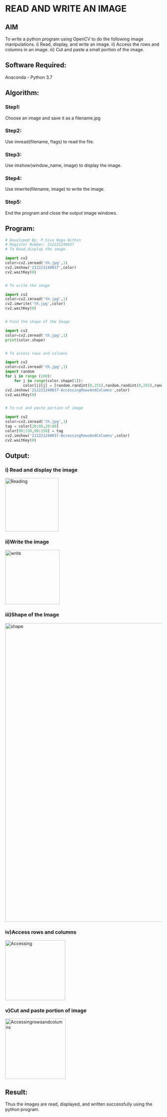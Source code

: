 # READ AND WRITE AN IMAGE
## AIM
To write a python program using OpenCV to do the following image manipulations.
i) Read, display, and write an image.
ii) Access the rows and columns in an image.
iii) Cut and paste a small portion of the image.

## Software Required:
Anaconda - Python 3.7
## Algorithm:
### Step1:
Choose an image and save it as a filename.jpg
### Step2:
Use imread(filename, flags) to read the file.
### Step3:
Use imshow(window_name, image) to display the image.
### Step4:
Use imwrite(filename, image) to write the image.
### Step5:
End the program and close the output image windows.
## Program:

```python
# Developed By: P.Siva Naga Nithin
# Register Number: 212221240037
# To Read,display the image

import cv2
color=cv2.imread('th.jpg',1)
cv2.imshow('212221240037',color)
cv2.waitKey(0)


# To write the image

import cv2
color=cv2.imread('th.jpg',1)
cv2.imwrite('th.jpg',color)
cv2.waitKey(0)


# Find the shape of the Image

import cv2
color=cv2.imread('th.jpg',1)
print(color.shape)


# To access rows and columns

import cv2
color=cv2.imread('th.jpg',1)
import random
for i in range (100):
    for j in range(color.shape[1]):
        color[i][j] = [random.randint(0,255),random.randint(0,255),random.randint(0,255)]
cv2.imshow('212221240037-AccessingRowsAndColumns',color)
cv2.waitKey(0)


# To cut and paste portion of image

import cv2
color=cv2.imread('th.jpg',1)
tag = color[20:80,20:80]
color[90:150,90:150] = tag
cv2.imshow('212221240037-AccessingRowsAndColumns',color)
cv2.waitKey(0)

```
## Output:

### i) Read and display the image

<img width="172" alt="Reading" src="https://user-images.githubusercontent.com/94154780/160879809-b262b96e-19e4-42b2-85e6-0b1a0c185a0c.png">


### ii)Write the image

<img width="175" alt="write" src="https://user-images.githubusercontent.com/94154780/160880178-cf076db7-b4aa-4c7d-b8b5-559c4616834d.png">


### iii)Shape of the Image

<img width="960" alt="shape" src="https://user-images.githubusercontent.com/94154780/160880203-d3815043-1158-4362-b5a5-981797826757.png">


### iv)Access rows and columns
<img width="193" alt="Accessing" src="https://user-images.githubusercontent.com/94154780/160880535-83c8bae4-e8e7-44c1-a654-f9fc72477fa6.png">


### v)Cut and paste portion of image
<img width="194" alt="Accessingrowsandcolumns" src="https://user-images.githubusercontent.com/94154780/160880318-f91bba5b-548b-4585-b3ea-be4102663dbc.png">


## Result:
Thus the images are read, displayed, and written successfully using the python program.


